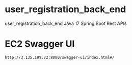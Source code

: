 # user_registration_back_end
user_registration_back_end
    Java 17
    Spring Boot
    Rest APIs


# EC2 Swagger UI

    http://3.135.199.72:8080/swagger-ui/index.html#/
